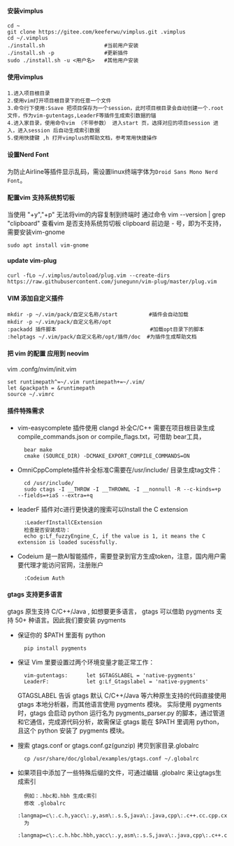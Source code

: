#### 安装vimplus

    cd ~
    git clone https://gitee.com/keeferwu/vimplus.git .vimplus
    cd ~/.vimplus
    ./install.sh                   #当前用户安装
    ./install.sh -p                #更新插件
    sudo ./install.sh -u <用户名>   #其他用户安装

#### 使用vimplus

    1.进入项目根目录
    2.使用vim打开项目根目录下的任意一个文件
    3.命令行下使用:Ssave 把项目保存为一个session，此时项目根目录会自动创建一个.root文件，作为vim-gutentags,LeaderF等插件生成索引数据的锚
    4.进入家目录，使用命令vim （不带参数） 进入start 页，选择对应的项目session 进入，进入session 后自动生成索引数据
    5.使用快捷键 ,h 打开vimplus的帮助文档，参考常用快捷操作

#### 设置Nerd Font

为防止Airline等插件显示乱码，需设置linux终端字体为`Droid Sans Mono Nerd Font`。

#### 配置vim 支持系统剪切板

当使用 "+y","+p" 无法将vim的内容复制到终端时
通过命令 vim --version | grep "clipboard" 查看vim 是否支持系统剪切板
clipboard 前边是 - 号，即为不支持，需要安装vim-gnome

    sudo apt install vim-gnome

#### update vim-plug

    curl -fLo ~/.vimplus/autoload/plug.vim --create-dirs https://raw.githubusercontent.com/junegunn/vim-plug/master/plug.vim

#### VIM 添加自定义插件

    mkdir -p ~/.vim/pack/自定义名称/start          #插件会自动加载
    mkdir -p ~/.vim/pack/自定义名称/opt
    :packadd 插件脚本                              #加载opt目录下的脚本
    :helptags ~/.vim/pack/自定义名称/opt/插件/doc  #为插件生成帮助文档

#### 把 vim 的配置 应用到 neovim

vim .confg/nvim/init.vim

    set runtimepath^=~/.vim runtimepath+=~/.vim/
    let &packpath = &runtimepath
    source ~/.vimrc


#### 插件特殊需求
* vim-easycomplete 插件使用 clangd 补全C/C++ 需要在项目根目录生成compile_commands.json or compile_flags.txt，可借助 bear工具，

        bear make
        cmake (SOURCE_DIR) -DCMAKE_EXPORT_COMPILE_COMMANDS=ON

* OmniCppComplete插件补全标准C需要在/usr/include/ 目录生成tag文件：

        cd /usr/include/
        sudo ctags -I __THROW -I __THROWNL -I __nonnull -R --c-kinds=+p  --fields=+iaS --extra=+q

* leaderF 插件对c进行更快速的搜索可以Install the C extension

        :LeaderfInstallCExtension
        检查是否安装成功：
        echo g:Lf_fuzzyEngine_C, if the value is 1, it means the C extension is loaded sucessfully.

* Codeium 是一款AI智能插件，需要登录到官方生成token，注意，国内用户需要代理才能访问官网，注册账户

        :Codeium Auth

#### gtags 支持更多语言

gtags 原生支持 C/C++/Java ,  如想要更多语言， gtags  可以借助  pygments 支持 50+ 种语言。因此我们要安装 pygments 

* 保证你的 $PATH 里面有 python

        pip install pygments

* 保证 Vim 里要设置过两个环境变量才能正常工作：

        vim-gutentags:      let $GTAGSLABEL = 'native-pygments'
        LeaderF:            let g:Lf_Gtagslabel = 'native-pygments'

    GTAGSLABEL 告诉 gtags 默认 C/C++/Java 等六种原生支持的代码直接使用 gtags 本地分析器，而其他语言使用 pygments 模块。
    实际使用 pygments 时，gtags 会启动 python 运行名为 pygments_parser.py 的脚本，通过管道和它通信，完成源代码分析，故需保证 gtags 能在 $PATH 里调用 python，且这个 python 安装了 pygments 模块。

* 搜索 gtags.conf or gtags.conf.gz(gunzip) 拷贝到家目录.globalrc

        cp /usr/share/doc/global/examples/gtags.conf ~/.globalrc

* 如果项目中添加了一些特殊后缀的文件，可通过编辑 .globalrc 来让gtags生成索引

        例如：.hbc和.hbh 生成c索引
        修改 .globalrc
        :langmap=c\:.c.h,yacc\:.y,asm\:.s.S,java\:.java,cpp\:.c++.cc.cpp.cxx.hxx.hpp.C.H,php\:.php.php3.phtml:
        为
        :langmap=c\:.c.h.hbc.hbh,yacc\:.y,asm\:.s.S,java\:.java,cpp\:.c++.cc.cpp.cxx.hxx.hpp.C.H,php\:.php.php3.phtml:
